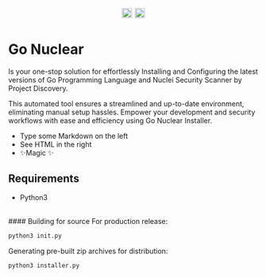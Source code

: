 <h1 align="center">
  <br>
  <img src="static/nuclei-logo.png" height="20px" width="20px" alt="nuclei"></a>
  <img src="https://e7.pngegg.com/pngimages/239/7/png-clipart-gopher-docker-computer-programming-clojure-others-snout-computer-programming.png" height="20px" width="20px" alt="golang"></a>
</h1>

# Go Nuclear

Is your one-stop solution for effortlessly Installing and Configuring the latest versions of Go Programming Language and Nuclei Security Scanner by Project Discovery.

This automated tool ensures a streamlined and up-to-date environment, eliminating manual setup hassles. Empower your development and security workflows with ease and efficiency using Go Nuclear Installer.

- Type some Markdown on the left
- See HTML in the right
- ✨Magic ✨

## Requirements
- Python3
<br>
#### Building for source
For production release:

```sh
python3 init.py
```

Generating pre-built zip archives for distribution:

```sh
python3 installer.py
```
